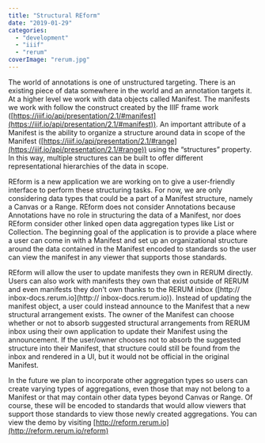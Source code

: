 ```yaml
---
title: "Structural REform"
date: "2019-01-29"
categories: 
  - "development"
  - "iiif"
  - "rerum"
coverImage: "rerum.jpg"
---
```


The world of annotations is one of unstructured targeting.  There is an existing piece of data somewhere in the world and an annotation targets it.  At a higher level we work with data objects called Manifest.  The manifests we work with follow the construct created by the IIIF frame work ([https://iiif.io/api/presentation/2.1/#manifest](https://iiif.io/api/presentation/2.1/#manifest)).  An important attribute of a Manifest is the ability to organize a structure around data in scope of the Manifest ([https://iiif.io/api/presentation/2.1/#range](https://iiif.io/api/presentation/2.1/#range)) using the “structures” property.  In this way, multiple structures can be built to offer different representational hierarchies of the data in scope.

REform is a new application we are working on to give a user-friendly interface to perform these structuring tasks.  For now, we are only considering data types that could be a part of a Manifest structure, namely a Canvas or a Range.  REform does not consider Annotations because Annotations have no role in structuring the data of a Manifest, nor does REform consider other linked open data aggregation types like List or Collection.  The beginning goal of the application is to provide a place where a user can come in with a Manifest and set up an organizational structure around the data contained in the Manifest encoded to standards so the user can view the manifest in any viewer that supports those standards.

REform will allow the user to update manifests they own in RERUM directly.  Users can also work with manifests they own that exist outside of RERUM and even manifests they don't own thanks to the RERUM inbox ([http:// inbox-docs.rerum.io](http:// inbox-docs.rerum.io)).  Instead of updating the manifest object, a user could instead announce to the Manifest that a new structural arrangement exists.  The owner of the Manifest can choose whether or not to absorb suggested structural arrangements from RERUM inbox using their own application to update their Manifest using the announcement.  If the user/owner chooses not to absorb the suggested structure into their Manifest, that structure could still be found from the inbox and rendered in a UI, but it would not be official in the original Manifest.

In the future we plan to incorporate other aggregation types so users can create varying types of aggregations, even those that may not belong to a Manifest or that may contain other data types beyond Canvas or  Range.  Of course, these will be encoded to standards that would allow viewers that support those standards to view those newly created aggregations.  You can view the demo by visiting [http://reform.rerum.io](http://reform.rerum.io/reform)
